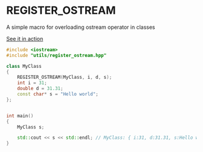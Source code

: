 # REGISTER_OSTREAM
A simple macro for overloading ostream operator in classes

[See it in action](https://godbolt.org/z/Wq3TW9K5E)

```C++
#include <iostream>
#include "utils/register_ostream.hpp"

class MyClass
{
    REGISTER_OSTREAM(MyClass, i, d, s);
    int i = 31;
    double d = 31.31;
    const char* s = "Hello world";
};


int main()
{
    MyClass s;

    std::cout << s << std::endl; // MyClass: { i:31, d:31.31, s:Hello world }
}
```

